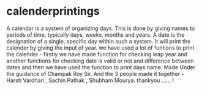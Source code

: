 # calenderprintings
A calendar is a system of organizing days. This is done by giving names to periods of time, typically days, weeks, months and years. A date is the designation of a single, specific day within such a system. It will print the calender by giving the input of year.
we have used a lot of funtions to print the calender - firstly we have made function for checking leap year and another functions for checking date is valid or not and difference between dates and then we have used the function to print days name. 
Made Under the guidance of Champak Roy Sir. 
And the 3 people made it together - Harsh Vardhan , Sachin Pathak , Shubham Mourya.
thankyou ...... !
